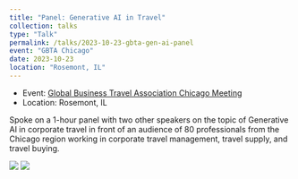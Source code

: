 ```yaml
---
title: "Panel: Generative AI in Travel"
collection: talks
type: "Talk"
permalink: /talks/2023-10-23-gbta-gen-ai-panel
event: "GBTA Chicago"
date: 2023-10-23
location: "Rosemont, IL"
---
```


- Event: [Global Business Travel Association Chicago Meeting](https://chicagobta.org/meetinginfo.php?id=154&ts=1694011520)
- Location: Rosemont, IL

Spoke on a 1-hour panel with two other speakers on the topic of Generative AI in corporate travel in front of an audience of 80 professionals from the Chicago region working in corporate travel management, travel supply, and travel buying. 


<img src="https://raw.githubusercontent.com/maggiewolff/maggiewolff.github.io/master/images/GBTA_panel.jpg"> <img src="https://raw.githubusercontent.com/maggiewolff/maggiewolff.github.io/master/images/GBTA_group.jpg"> 
